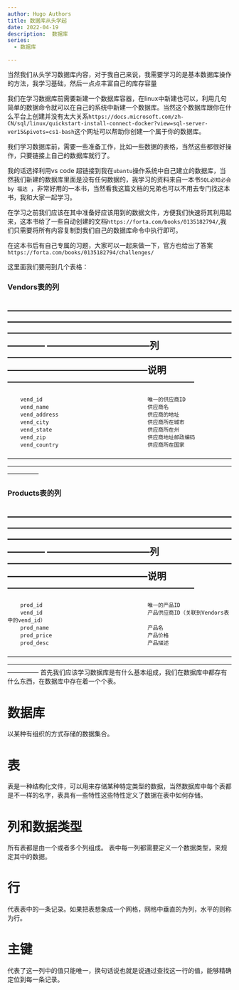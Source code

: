 ```yaml
---
author: Hugo Authors
title: 数据库从头学起
date: 2022-04-19
description:  数据库
series:
  - 数据库

---
```


当然我们从头学习数据库内容，对于我自己来说，我需要学习的是基本数据库操作的方法，我学习基础，然后一点点丰富自己的库存容量

<!--more-->

我们在学习数据库前需要新建一个数据库容器，在linux中新建也可以，利用几句简单的数据命令就可以在自己的系统中新建一个数据库。当然这个数据库跟你在什么平台上创建并没有太大关系`https://docs.microsoft.com/zh-CN/sql/linux/quickstart-install-connect-docker?view=sql-server-ver15&pivots=cs1-bash`这个网址可以帮助你创建一个属于你的数据库。

我们学习数据库前，需要一些准备工作，比如一些数据的表格，当然这些都很好操作，只要链接上自己的数据库就行了。

我的话选择利用vs code 超链接到我在`ubantu`操作系统中自己建立的数据库，当然我们新建的数据库里面是没有任何数据的，我学习的资料来自一本书`SQL必知必会 by 福达 `，非常好用的一本书，当然看我这篇文档的兄弟也可以不用去专门找这本书，我和大家一起学习。

在学习之前我们应该在其中准备好应该用到的数据文件，方便我们快速将其利用起来，这本书给了一些自动创建的文档`https://forta.com/books/0135182794/`,我们只需要将所有内容复制到我们自己的数据库命令中执行即可。

在这本书后有自己专属的习题，大家可以一起来做一下，官方也给出了答案`https://forta.com/books/0135182794/challenges/`

这里面我们要用到几个表格：

  ### Vendors表的列
————————————————————————————————————————————————————————————————————————————
———————————列———————————————————————————————————————说明————————————————————
----------------------------------------------------------------------------
        vend_id                                 唯一的供应商ID
        vend_name                               供应商名
        vend_address                            供应商的地址
        vend_city                               供应商所在城市
        vend_state                              供应商所在州
        vend_zip                                供应商地址邮政编码
        vend_country                            供应商所在国家
—————————————————————————————————————————————————————————————————————————————


### Products表的列
————————————————————————————————————————————————————————————————————————————
———————————列———————————————————————————————————————说明————————————————————
----------------------------------------------------------------------------
        prod_id                                 唯一的产品ID
        vend_id                                 产品供应商ID（关联到Vendors表中的vend_id）
        prod_name                               产品名
        prod_price                              产品价格
        prod_desc                               产品描述
—————————————————————————————————————————————————————————————————————————————
首先我们应该学习数据库是有什么基本组成，我们在数据库中都存有什么东西，在数据库中存在着一个个表。

# 数据库

以某种有组织的方式存储的数据集合。

# 表

表是一种结构化文件，可以用来存储某种特定类型的数据，当然数据库中每个表都是不一样的名字，表具有一些特性这些特性定义了数据在表中如何存储。

# 列和数据类型

所有表都是由一个或者多个列组成。
表中每一列都需要定义一个数据类型，来规定其中的数据。

# 行

代表表中的一条记录。如果把表想象成一个网格，网格中垂直的为列，水平的则称为行。

# 主键

代表了这一列中的值只能唯一，换句话说也就是说通过查找这一行的值，能够精确定位到每一条记录。





